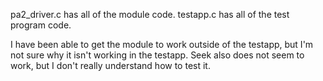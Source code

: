 pa2_driver.c has all of the module code. testapp.c has all of the test program code.

I have been able to get the module to work outside of the testapp, but I'm not sure why it isn't working in the testapp. Seek also does not seem to work, but I don't really understand how to test it.

